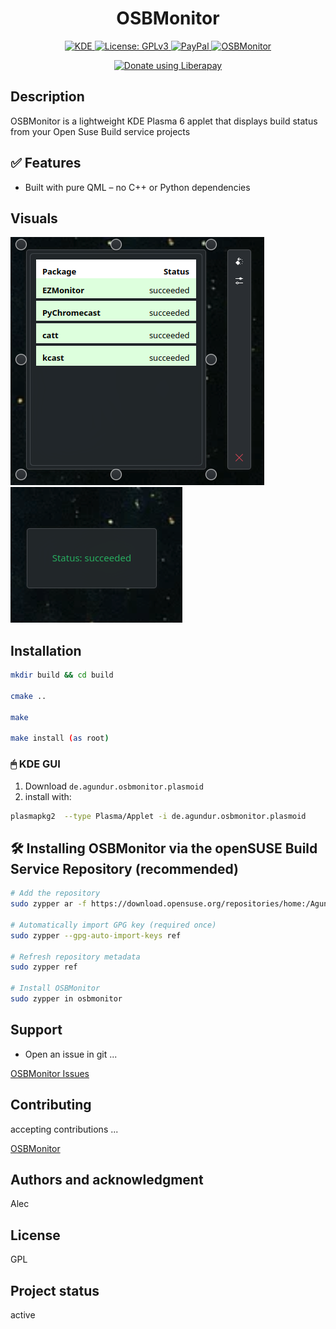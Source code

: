 <div align="center">
  <h1>OSBMonitor</h1>
  <a href="https://kde.org/de/">
  <img src="https://img.shields.io/badge/KDE_Plasma-6.1+-blue?style=flat&logo=kde" alt="KDE">
</a>
 <a href="https://www.gnu.org/licenses/gpl-3.0.html">
  <img src="https://img.shields.io/badge/License-GPLv3-blue.svg" alt="License: GPLv3">
</a>
  <a href="https://paypal.me/agundur">
  <img src="https://img.shields.io/badge/donate-PayPal-%2337a556" alt="PayPal">
</a>
  </a>
  <a href="https://store.kde.org/p/2290729">
  <img src="https://img.shields.io/badge/KDE%20Plasma-1D99F3?logo=kdeplasma&logoColor=fff" alt="OSBMonitor">
  

<noscript><a href="https://liberapay.com/Agundur/donate"><img alt="Donate using Liberapay" src="https://liberapay.com/assets/widgets/donate.svg"></a></noscript>
</a></div>

## Description
OSBMonitor is a lightweight KDE Plasma 6 applet that displays build status from your Open Suse Build service projects


## ✅ Features

- Built with pure QML – no C++ or Python dependencies


## Visuals
![Full Representation](OSBMonitor_1.png)
![Compact Representation](OSBMonitor_2.png)


## Installation

```bash
mkdir build && cd build

cmake ..

make

make install (as root)
```

### 🖱 KDE GUI

1. Download `de.agundur.osbmonitor.plasmoid`
2. install with:

```bash
plasmapkg2  --type Plasma/Applet -i de.agundur.osbmonitor.plasmoid
```

## 🛠️ Installing OSBMonitor via the openSUSE Build Service Repository  (recommended)


```bash
# Add the repository
sudo zypper ar -f https://download.opensuse.org/repositories/home:/Agundur/openSUSE_Tumbleweed/home:Agundur.repo

# Automatically import GPG key (required once)
sudo zypper --gpg-auto-import-keys ref

# Refresh repository metadata
sudo zypper ref

# Install OSBMonitor
sudo zypper in osbmonitor
```


## Support

- Open an issue in git ...

[OSBMonitor Issues](https://github.com/Agundur-KDE/OSBMonitor/issues)


## Contributing
accepting contributions ...

[OSBMonitor ](https://github.com/Agundur-KDE/OSBMonitor)
## Authors and acknowledgment
Alec

## License
GPL


## Project status
active

